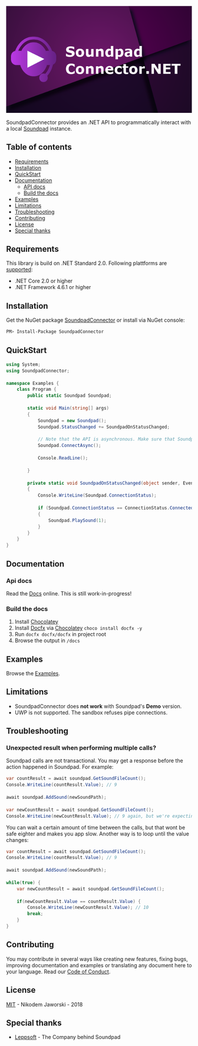 
<img src="images/SoundpadConnectorLogo.png" alt="Logo SoundpadConnector .NET" title="SoundpadConnector .NET" />

<br>

SoundpadConnector provides an .NET API to programmatically interact with a local <a href="https://store.steampowered.com/app/629520/Soundpad/">Soundpad</a> instance.


## Table of contents

  * [Requirements](#requirements)
  * [Installation](#installation)
  * [QuickStart](#quickstart)
  * [Documentation](#documentation)
    * [API docs](#api-docs)
    * [Build the docs](#build-the-docs)
  * [Examples](#examples)
  * [Limitations](#limitations)
  * [Troubleshooting](#troubleshooting)
  * [Contributing](#contributing)
  * [License](#license)
  * [Special thanks](#special-thanks)

## Requirements
This library is build on .NET Standard 2.0. Following plattforms are [supported](https://docs.microsoft.com/en-us/dotnet/standard/net-standard#net-implementation-support):

* .NET Core 2.0 or higher
* .NET Framework 4.6.1 or higher


## Installation
Get the NuGet package [SoundpadConnector](https://www.nuget.org/packages/SoundpadConnector) or install via NuGet console:
```bash
PM> Install-Package SoundpadConnector
```

## QuickStart
```csharp
using System;
using SoundpadConnector;

namespace Examples {
    class Program {
        public static Soundpad Soundpad;

        static void Main(string[] args)
        {
            Soundpad = new Soundpad();
            Soundpad.StatusChanged += SoundpadOnStatusChanged;

            // Note that the API is asynchronous. Make sure that Soundpad is connected before executing commands.
            Soundpad.ConnectAsync();

            Console.ReadLine();

        }

        private static void SoundpadOnStatusChanged(object sender, EventArgs e)
        {
            Console.WriteLine(Soundpad.ConnectionStatus);

            if (Soundpad.ConnectionStatus == ConnectionStatus.Connected)
            {
                Soundpad.PlaySound(1);              
            }
        }
    }
}

```

## Documentation

### Api docs
Read the [Docs](https://medokin.github.io/soundpad-connector/api/index.html) online.
This is still work-in-progress!

### Build the docs
1. Install [Chocolatey](https://chocolatey.org/)
2. Install [Docfx]() via [Chocolatey](https://chocolatey.org/) `choco install docfx -y`
3. Run `docfx docfx/docfx` in project root
4. Browse the output in `/docs`

## Examples
Browse the [Examples](https://github.com/medokin/soundpad-connector/tree/master/examples).

## Limitations
- SoundpadConnector does **not work** with Soundpad's **Demo** version.
- UWP is not supported. The sandbox refuses pipe connections.

## Troubleshooting
### Unexpected result when performing multiple calls?
Soundpad calls are not transactional. You may get a response before the action happened in Soundpad. For example:
```csharp
var countResult = await soundpad.GetSoundFileCount();
Console.WriteLine(countResult.Value); // 9

await soundpad.AddSound(newSoundPath);

var newCountResult = await soundpad.GetSoundFileCount();
Console.WriteLine(newCountResult.Value); // 9 again, but we're expecting 10, right?
```

You can wait a certain amount of time between the calls, but that wont be safe eighter and makes you app slow.
Another way is to loop until the value changes:

```csharp
var countResult = await soundpad.GetSoundFileCount();
Console.WriteLine(countResult.Value); // 9

await soundpad.AddSound(newSoundPath);

while(true) {
    var newCountResult = await soundpad.GetSoundFileCount();
    
    if(newCountResult.Value == countResult.Value) {
        Console.WriteLine(newCountResult.Value); // 10
        break;
    }
}
```

## Contributing
You may contribute in several ways like creating new features, fixing bugs, improving documentation and examples
or translating any document here to your language. Read our [Code of Conduct](https://github.com/medokin/soundpad-connector/blob/master/CODE_OF_CONDUCT.md).

## License
[MIT](https://github.com/medokin/soundpad-connector/blob/master/LICENSE) - Nikodem Jaworski - 2018

## Special thanks
* [Leppsoft](https://leppsoft.com/soundpad/de/) - The Company behind Soundpad
